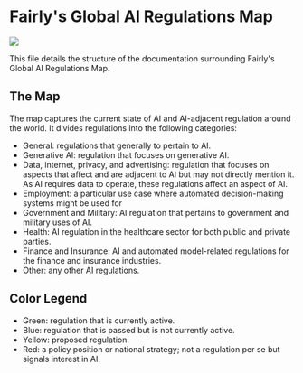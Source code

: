 # Fairly's Global AI Regulations Map

[<img src="https://i.imgur.com/weIi9PW.png">](https://www.google.com/maps/d/edit?mid=1grbvr9Ic-qJ-LTC9DHqpdzi2M-mtxl4&usp=sharing)

This file details the structure of the documentation surrounding Fairly's Global AI Regulations Map. 

## The Map

The map captures the current state of AI and AI-adjacent regulation around the world. It divides regulations into the following categories:
- General: regulations that generally to pertain to AI.
- Generative AI: regulation that focuses on generative AI.
- Data, internet, privacy, and advertising: regulation that focuses on aspects that affect and are adjacent to AI but may not directly mention it. As AI requires data to operate, these regulations affect an aspect of AI.
- Employment: a particular use case where automated decision-making systems might be used for 
- Government and Military: AI regulation that pertains to government and military uses of AI.
- Health: AI regulation in the healthcare sector for both public and private parties.
- Finance and Insurance: AI and automated model-related regulations for the finance and insurance industries.
- Other: any other AI regulations.

## Color Legend
- Green: regulation that is currently active.
- Blue: regulation that is passed but is not currently active.
- Yellow: proposed regulation.
- Red: a policy position or national strategy; not a regulation per se but signals interest in AI.
